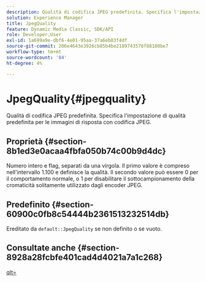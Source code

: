 ```yaml
---
description: Qualità di codifica JPEG predefinita. Specifica l'impostazione di qualità predefinita per le immagini di risposta con codifica JPEG.
solution: Experience Manager
title: JpegQuality
feature: Dynamic Media Classic, SDK/API
role: Developer,User
exl-id: 1a699a9e-dbf6-4e01-95aa-37a6eb83f4df
source-git-commit: 206e4643e3926cb85b4be2189743578f88180be7
workflow-type: tm+mt
source-wordcount: '84'
ht-degree: 4%

---
```


# JpegQuality{#jpegquality}

Qualità di codifica JPEG predefinita. Specifica l&#39;impostazione di qualità predefinita per le immagini di risposta con codifica JPEG.

## Proprietà {#section-8b1ed3e0acaa4fbfa050b74c00b9d4dc}

Numero intero e flag, separati da una virgola. Il primo valore è compreso nell&#39;intervallo 1.100 e definisce la qualità. Il secondo valore può essere 0 per il comportamento normale, o 1 per disabilitare il sottocampionamento della cromaticità solitamente utilizzato dagli encoder JPEG.

## Predefinito {#section-60900c0fb8c54444b2361513232514db}

Ereditato da `default::JpegQuality` se non definito o se vuoto.

## Consultate anche {#section-8928a28fcbfe401cad4d4021a7a1c268}

[qlt=](../../../../../ir-api/http-protocol/image-rendering-api-ref/c-ir-http-protocol-ref/c-ir-http-protocol-command-reference/r-ir-qlt.md#reference-27b91c226eb241d0a14a29af3b3afdbd)

